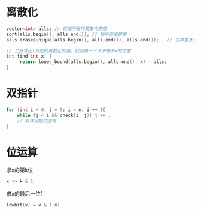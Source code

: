 # 离散化

```c++
vector<int> alls; // 存储所有待离散化的值
sort(alls.begin(), alls.end()); // 将所有值排序
alls.erase(unique(alls.begin(), alls.end()), alls.end());   // 去掉重复元素

// 二分求出x对应的离散化的值，找到第一个大于等于x的位置
int find(int x) {
     return lower_bound(alls.begin(), alls.end(), x) - alls;
}

```

# 双指针

```c++
for (int i = 0, j = 0; i < n; i ++ ){
    while (j < i && check(i, j)) j ++ ;
    // 具体问题的逻辑
}
```

# 位运算

求x的第k位

```c++
x >> k & 1
```

求x的最后一位1

```c++
lowbit(x) = x & (-x)
```

